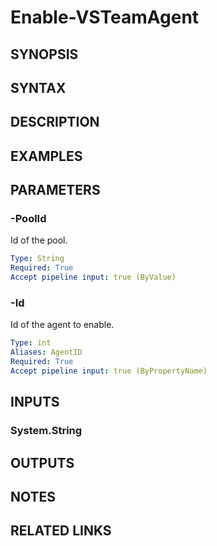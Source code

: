 <!-- #include "./common/header.md" -->

# Enable-VSTeamAgent

## SYNOPSIS

<!-- #include "./synopsis/Enable-VSTeamAgent.md" -->

## SYNTAX

## DESCRIPTION

<!-- #include "./synopsis/Enable-VSTeamAgent.md" -->

## EXAMPLES

## PARAMETERS

### -PoolId

Id of the pool.

```yaml
Type: String
Required: True
Accept pipeline input: true (ByValue)
```

### -Id

Id of the agent to enable.

```yaml
Type: int
Aliases: AgentID
Required: True
Accept pipeline input: true (ByPropertyName)
```

## INPUTS

### System.String

## OUTPUTS

## NOTES

## RELATED LINKS